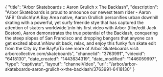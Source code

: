 {
    "title": "Arbor Skateboards :: Aaron Grulich x The Backlash",
    "description": "Arbor Skateboards is proud to announce our newest team rider - Aaron 'AFB' Grulich!\nA Bay Area native, Aaron Grullich personifies urban downhill skating with a powerful, yet surfy freeride stye that has captured the attention of skaters worldwide.\nIn his first video with Arbor (film\/edit Jack Boston), Aaron demonstrates the true potential of the Backlash, conquering the steep slopes of San Francisco and dropping bangers that anyone can get excited about.\nNow sit back, relax, and enjoy this funky fun skate edit from the City by the Bay!\nTo see more of Arbor Skateboards visit: arborcollective.com\/skateboards",
    "channelid": "3763991",
    "videoid": "6418130",
    "date_created": "1443634319",
    "date_modified": "1446059697",
    "type": "captivate",
    "layout": "channelVideo",
    "url": "\/arbor\/arbor-skateboards-aaron-grulich-x-the-backlash\/3763991-6418130"
}